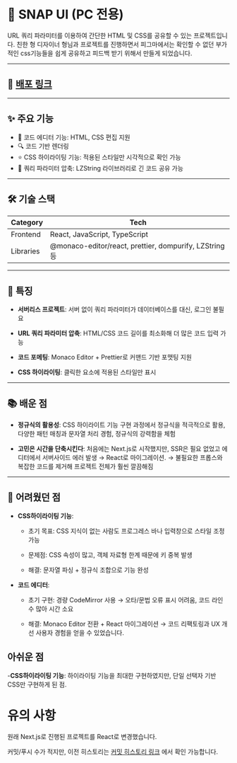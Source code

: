 # 📝 SNAP UI (PC 전용)

URL 쿼리 파라미터를 이용하여 간단한 HTML 및 CSS를 공유할 수 있는 프로젝트입니다.
친한 형 디자이너 형님과 프로젝트를 진행하면서 피그마에서는 확인할 수 없던 부가적인 css기능들을
쉽게 공유하고 피드백 받기 위해서 만들게 되었습니다.

---

## 🔗 [배포 링크](https://snap-ui-react.vercel.app/)

---

## ✨ 주요 기능

- 📖 코드 에디터 기능: HTML, CSS 편집 지원
- 🔍 코드 기반 렌더링
- ⭐ CSS 하이라이팅 기능: 적용된 스타일만 시각적으로 확인 가능
- 📱 쿼리 파라미터 압축: LZString 라이브러리로 긴 코드 공유 가능

---

## 🛠️ 기술 스택

| Category  | Tech                                                   |
| --------- | ------------------------------------------------------ |
| Frontend  | React, JavaScript, TypeScript                          |
| Libraries | @monaco-editor/react, prettier, dompurify, LZString 등 |

---

## 📝 특징

- **서버리스 프로젝트**: 서버 없이 쿼리 파라미터가 데이터베이스를 대신, 로그인 불필요

- **URL 쿼리 파라미터 압축**: HTML/CSS 코드 길이를 최소화해 더 많은 코드 입력 가능

- **코드 포메팅**: Monaco Editor + Prettier로 커맨드 기반 포맷팅 지원

- **CSS 하이라이팅**: 클릭한 요소에 적용된 스타일만 표시

---

## 📚 배운 점

- **정규식의 활용성**: CSS 하이라이트 기능 구현 과정에서 정규식을 적극적으로 활용, 다양한 패턴 매칭과 문자열 처리 경험, 정규식의 강력함을 체험

- **고민은 시간을 단축시킨다**: 처음에는 Next.js로 시작했지만, SSR은 필요 없었고 에디터에서 서버사이드 에러 발생 → React로 마이그레이션.
  → 불필요한 프롭스와 복잡한 코드를 제거해 프로젝트 전체가 훨씬 깔끔해짐

---

## 🧩 어려웠던 점

- **CSS하이라이팅 기능**:
    - 초기 목표: CSS 지식이 없는 사람도 프로그레스 바나 입력창으로 스타일 조정 가능

    - 문제점: CSS 속성이 많고, 객체 자료형 한계 때문에 키 중복 발생

    - 해결: 문자열 파싱 + 정규식 조합으로 기능 완성

- **코드 에디터**:
    - 초기 구현: 경량 CodeMirror 사용 → 오타/문법 오류 표시 어려움, 코드 라인 수 많아 시간 소요

    - 해결: Monaco Editor 전환 + React 마이그레이션 → 코드 리팩토링과 UX 개선 사용자 경험을 얻을 수 있었습니다.

## 아쉬운 점

-**CSS하이라이팅 기능**: 하이라이팅 기능을 최대한 구현하였지만, 단일 선택자 기반 CSS만 구현하게 된 점.

# 유의 사항

원래 Next.js로 진행된 프로젝트를 React로 변경했습니다.

커밋/푸시 수가 적지만, 이전 히스토리는 [커밋 히스토리 링크](https://github.com/thdrudtp15/SnapUI/commits/main/)
에서 확인 가능합니다.
